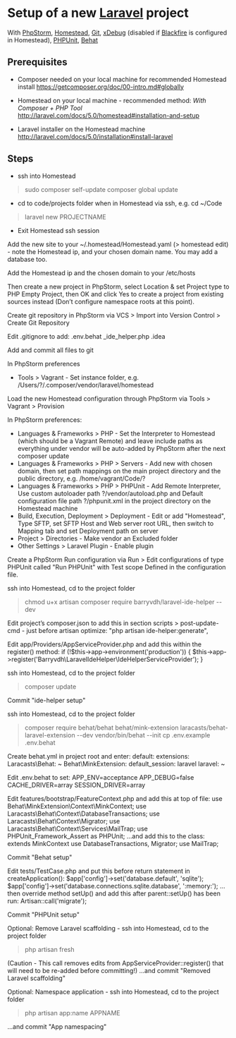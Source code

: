 # Setup of a new [Laravel](http://laravel.com) project
With [PhpStorm](https://www.jetbrains.com/phpstorm/), [Homestead](https://github.com/laravel/homestead), [Git](http://git-scm.com), [xDebug](http://xdebug.org) (disabled if [Blackfire](https://blackfire.io) is configured in Homestead), [PHPUnit](https://phpunit.de), [Behat](http://behat.org/)

## Prerequisites
- Composer needed on your local machine for recommended Homestead install
https://getcomposer.org/doc/00-intro.md#globally

- Homestead on your local machine - recommended method: _With Composer + PHP Tool_
http://laravel.com/docs/5.0/homestead#installation-and-setup

- Laravel installer on the Homestead machine
http://laravel.com/docs/5.0/installation#install-laravel

## Steps
- ssh into Homestead
> sudo composer self-update
> composer global update

- cd to code/projects folder when in Homestead via ssh, e.g. cd ~/Code
> laravel new PROJECTNAME

- Exit Homestead ssh session

Add the new site to your ~/.homestead/Homestead.yaml (> homestead edit) - note the Homestead ip, and your chosen domain name. You may add a database too.

Add the Homestead ip and the chosen domain to your /etc/hosts

Then create a new project in PhpStorm, select Location & set Project type to PHP Empty Project, then OK and click Yes to create a project from existing sources instead (Don’t configure namespace roots at this point).

Create git repository in PhpStorm via VCS > Import into Version Control > Create Git Repository

Edit .gitignore to add:
.env.behat
_ide_helper.php
.idea

Add and commit all files to git

In PhpStorm preferences
- Tools > Vagrant - Set instance folder, e.g. /Users/?/.composer/vendor/laravel/homestead

Load the new Homestead configuration through PhpStorm via Tools > Vagrant > Provision

In PhpStorm preferences:
- Languages & Frameworks > PHP - Set the Interpreter to Homestead (which should be a Vagrant Remote) and leave include paths as everything under vendor will be auto-added by PhpStorm after the next composer update
- Languages & Frameworks > PHP > Servers - Add new with chosen domain, then set path mappings on the main project directory and the public directory, e.g. /home/vagrant/Code/?
- Languages & Frameworks > PHP > PHPUnit - Add Remote Interpreter, Use custom autoloader path ?/vendor/autoload.php and Default configuration file path ?/phpunit.xml in the project directory on the Homestead machine
- Build, Execution, Deployment > Deployment - Edit or add "Homestead", Type SFTP, set SFTP Host and Web server root URL, then switch to Mapping tab and set Deployment path on server
- Project > Directories - Make vendor an Excluded folder
- Other Settings > Laravel Plugin - Enable plugin

Create a PhpStorm Run configuration via Run > Edit configurations of type PHPUnit called "Run PHPUnit" with Test scope Defined in the configuration file.

ssh into Homestead, cd to the project folder
> chmod u+x artisan
> composer require barryvdh/laravel-ide-helper --dev

Edit project’s composer.json to add this in section scripts > post-update-cmd - just before artisan optimize:
"php artisan ide-helper:generate",

Edit app/Providers/AppServiceProvider.php and add this within the register() method:
if (!$this->app->environment('production')) {
  $this->app->register('Barryvdh\LaravelIdeHelper\IdeHelperServiceProvider');
}

ssh into Homestead, cd to the project folder
> composer update

Commit "ide-helper setup"

ssh into Homestead, cd to the project folder
> composer require behat/behat behat/mink-extension laracasts/behat-laravel-extension --dev
> vendor/bin/behat --init
> cp .env.example .env.behat

Create behat.yml in project root and enter:
default:
  extensions:
    Laracasts\Behat: ~
    Behat\MinkExtension:
      default_session: laravel
      laravel: ~

Edit .env.behat to set:
APP_ENV=acceptance
APP_DEBUG=false
CACHE_DRIVER=array
SESSION_DRIVER=array

Edit features/bootstrap/FeatureContext.php and add this at top of file:
use Behat\MinkExtension\Context\MinkContext;
use Laracasts\Behat\Context\DatabaseTransactions;
use Laracasts\Behat\Context\Migrator;
use Laracasts\Behat\Context\Services\MailTrap;
use PHPUnit_Framework_Assert as PHPUnit;
…and add this to the class:
extends MinkContext
use DatabaseTransactions, Migrator;
use MailTrap;

Commit "Behat setup"

Edit tests/TestCase.php and put this before return statement in createApplication():
$app['config']->set('database.default', 'sqlite');
$app['config']->set('database.connections.sqlite.database', ':memory:');
…then override method setUp() and add this after parent::setUp() has been run:
Artisan::call('migrate');

Commit "PHPUnit setup"

Optional: Remove Laravel scaffolding - ssh into Homestead, cd to the project folder
> php artisan fresh

(Caution - This call removes edits from AppServiceProvider::register() that will need to be re-added before committing!)
…and commit "Removed Laravel scaffolding"

Optional: Namespace application - ssh into Homestead, cd to the project folder
> php artisan app:name APPNAME

…and commit "App namespacing"

